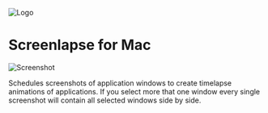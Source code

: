 ![Logo](https://raw.github.com/0bp/Screenlapse/master/Assets/icons/icon-64.png)

# Screenlapse for Mac

![Screenshot](https://raw.github.com/0bp/Screenlapse/master/Assets/screenshots/screenshot-1.png)

Schedules screenshots of application windows to create timelapse animations of applications. If you select more that one window every single screenshot will 
contain all selected windows side by side.



